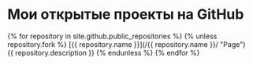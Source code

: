 ---
---
Мои открытые проекты на GitHub
==============================

{% for repository in site.github.public_repositories %}
  {% unless repository.fork %}
<a name="#{{ repository.name | slugify }}"></a>
[{{ repository.name }}](/{{ repository.name }}/ "Page")  
{{ repository.description }}
  {% endunless %}
{% endfor %}
